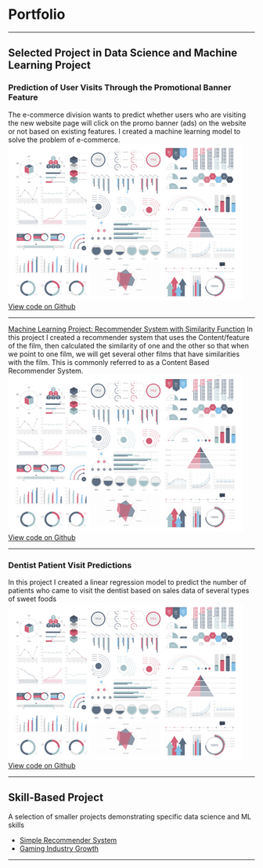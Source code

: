 # Portfolio

---

## Selected Project in Data Science and Machine Learning Project

### Prediction of User Visits Through the Promotional Banner Feature
The e-commerce division wants to predict whether users who are visiting the new website page will click on the promo banner (ads) on the website or not based on existing features. I created a machine learning model to solve the problem of e-commerce.
<img src="images/dummy_thumbnail.jpg?raw=true"/>
[View code on Github](https://github.com/RCNXV/Prediction-of-User-Visits-Through-the-Promotional-Banner-Feature)

---
[Machine Learning Project: Recommender System with Similarity Function](/pdf/sample_presentation.pdf)
In this project I created a recommender system that uses the Content/feature of the film, then calculated the similarity of one and the other so that when we point to one film, we will get several other films that have similarities with the film. This is commonly referred to as a Content Based Recommender System.
<img src="images/dummy_thumbnail.jpg?raw=true"/>
[View code on Github](https://github.com/RCNXV/Project-Machine-Learning-with-Python-Recommender-System-with-Similarity-Function)

---
### Dentist Patient Visit Predictions
In this project I created a linear regression model to predict the number of patients who came to visit the dentist based on sales data of several types of sweet foods
<img src="images/dummy_thumbnail.jpg?raw=true"/>
[View code on Github](https://github.com/RCNXV/Dentist-Patient-Visit-Predictions.)

---

## Skill-Based Project
A selection of smaller projects demonstrating specific data science and ML skills

- [Simple Recommender System](https://github.com/RCNXV/Project-Machine-Learning-with-Python-Simple-Recommender-System)
- [Gaming Industry Growth](https://github.com/RCNXV/Gaming-Industry-Growth)

---
